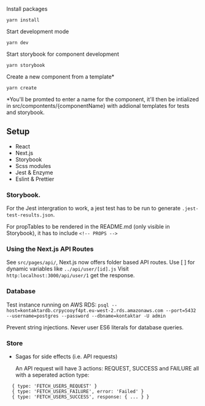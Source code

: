 Install packages

`yarn install`

Start development mode

`yarn dev`

Start storybook for component development

`yarn storybook`

Create a new component from a template\*

`yarn create`

\*You'll be promted to enter a name for the component, it'll then be intialized
in src/compontents/{componentName} with addional templates for tests and
storybook.

## Setup

- React
- Next.js
- Storybook
- Scss modules
- Jest & Enzyme
- Eslint & Prettier

### Storybook.

For the Jest intergration to work, a jest test has to be run to generate
`.jest-test-results.json`.

For propTables to be rendered in the README.md (only visible in Storybook), it
has to include `<!-- PROPS -->`

### Using the Next.js API Routes

See `src/pages/api/`, Next.js now offers folder based API routes. Use [ ] for
dynamic variables like `../api/user/[id].js` Visit
`http:localhost:3000/api/user/1` get the response.

### Database

Test instance running on AWS RDS:
`psql --host=kontaktardb.crpycooyf4pt.eu-west-2.rds.amazonaws.com --port=5432 --username=postgres --password --dbname=kontaktar -U admin`

Prevent string injections. Never user ES6 literals for database queries.

### Store

- Sagas for side effects (i.e. API requests)

  An API request will have 3 actions: REQUEST, SUCCESS and FAILURE all with a
  seperated action type:

```
  { type: 'FETCH_USERS_REQUEST' }
  { type: 'FETCH_USERS_FAILURE', error: 'Failed' }
  { type: 'FETCH_USERS_SUCCESS', response: { ... } }
```
